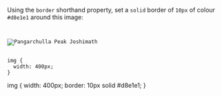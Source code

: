 Using the `border` shorthand property, set a `solid` border of `10px` of colour `#d8e1e1` around this image:

<Editor lang="css" type="exercise">
<code>
<panel lang="html">
<img src="pangarchulla-peak-joshimath.jpg" alt="Pangarchulla Peak Joshimath"/>
</panel>
<panel lang="css">
img {
  width: 400px;
}
</panel>
</code>

<solution>
img {
  width: 400px;
  border: 10px solid #d8e1e1;
}
</solution>
</Editor>